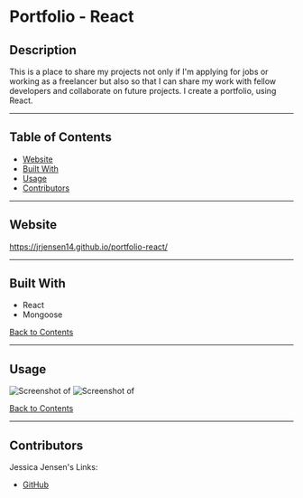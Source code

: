 # Portfolio - React 


## Description 

This is a place to share my projects not only if I'm applying for jobs or working as a freelancer but also so that I can share my work with fellow developers and collaborate on future projects. I create a portfolio, using React.

---

## Table of Contents 

- [Website](#website)
- [Built With](#built-with)
- [Usage](#usage)
- [Contributors](#contributors)

---

## Website

https://jrjensen14.github.io/portfolio-react/

---

## Built With

- React 
- Mongoose 

[Back to Contents](#table-of-contents)

---

## Usage

![Screenshot of ](./screenshots/screenshot-2.png)
![Screenshot of ](./screenshots/screenshot-1.png)

[Back to Contents](#table-of-contents)

---

## Contributors
    
Jessica Jensen's Links:
    
* [GitHub](https://github.com/jrjensen14)

